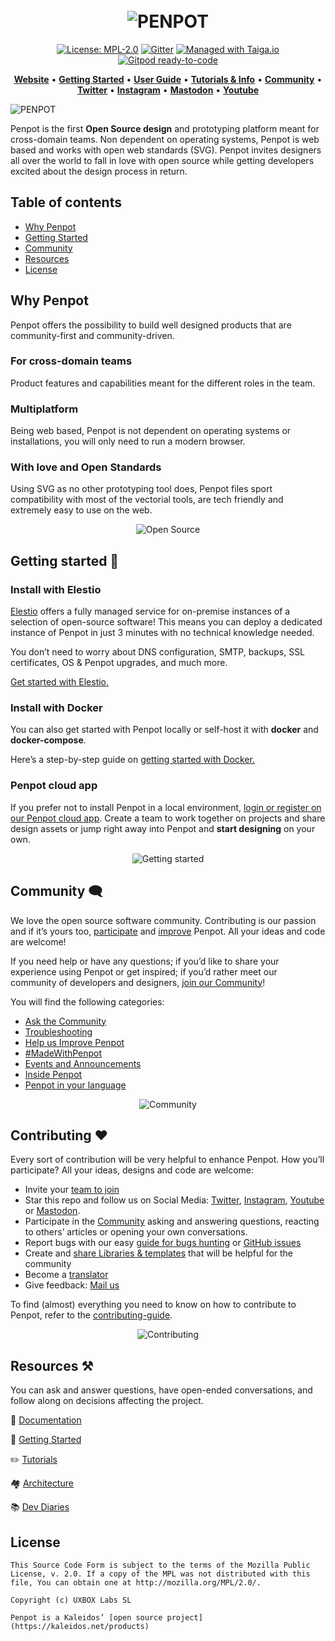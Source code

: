 
[uri_license]: https://www.mozilla.org/en-US/MPL/2.0
[uri_license_image]: https://img.shields.io/badge/MPL-2.0-blue.svg

<h1 align="center">
  <br>
  <img src="https://penpot.app/images/readme/readme-logo.jpg" alt="PENPOT">
</h1>

<p align="center"><a href="https://www.mozilla.org/en-US/MPL/2.0" rel="nofollow"><img src="https://camo.githubusercontent.com/3fcf3d6b678ea15fde3cf7d6af0e242160366282d62a7c182d83a50bfee3f45e/68747470733a2f2f696d672e736869656c64732e696f2f62616467652f4d504c2d322e302d626c75652e737667" alt="License: MPL-2.0" data-canonical-src="https://img.shields.io/badge/MPL-2.0-blue.svg" style="max-width:100%;"></a>
<a href="https://gitter.im/penpot/community" rel="nofollow"><img src="https://camo.githubusercontent.com/5b0aecb33434f82a7b158eab7247544235ada0cf7eeb9ce8e52562dd67f614b7/68747470733a2f2f6261646765732e6769747465722e696d2f736572656e6f2d78797a2f636f6d6d756e6974792e737667" alt="Gitter" data-canonical-src="https://badges.gitter.im/sereno-xyz/community.svg" style="max-width:100%;"></a>
<a href="https://tree.taiga.io/project/penpot/" title="Managed with Taiga.io" rel="nofollow"><img src="https://camo.githubusercontent.com/4a1d1112f0272e3393b1e8da312ff4435418e9e2eb4c0964881e3680f90a653c/68747470733a2f2f696d672e736869656c64732e696f2f62616467652f6d616e61676564253230776974682d54414947412e696f2d3730396631342e737667" alt="Managed with Taiga.io" data-canonical-src="https://img.shields.io/badge/managed%20with-TAIGA.io-709f14.svg" style="max-width:100%;"></a>
<a href="https://gitpod.io/#https://github.com/penpot/penpot" rel="nofollow"><img src="https://camo.githubusercontent.com/daadb4894128d1e19b72d80236f5959f1f2b47f9fe081373f3246131f0189f6c/68747470733a2f2f696d672e736869656c64732e696f2f62616467652f476974706f642d72656164792d2d746f2d2d636f64652d626c75653f6c6f676f3d676974706f64" alt="Gitpod ready-to-code" data-canonical-src="https://img.shields.io/badge/Gitpod-ready--to--code-blue?logo=gitpod" style="max-width:100%;"></a></p>

<p align="center">
    <a href="https://penpot.app/"><b>Website</b></a> •
    <a href="https://help.penpot.app/technical-guide/getting-started/"><b>Getting Started</b></a> •
    <a href="https://help.penpot.app/user-guide/"><b>User Guide</b></a> •
    <a href="https://help.penpot.app/user-guide/introduction/info/"><b>Tutorials & Info</b></a> •
    <a href="https://community.penpot.app/"><b>Community</b></a> •
    <a href="https://twitter.com/penpotapp"><b>Twitter</b></a> •
    <a href="https://instagram.com/penpot.app"><b>Instagram</b></a> •
    <a href="https://fosstodon.org/@penpot/"><b>Mastodon</b></a> •
    <a href="https://www.youtube.com/channel/UCAqS8G72uv9P5HG1IfgnQ9g"><b>Youtube</b></a>
</p>

![PENPOT](https://penpot.app/images/readme/home-ui.jpg)


Penpot is the first **Open Source design** and prototyping platform meant for cross-domain teams. Non dependent on operating systems, Penpot is web based and works with open web standards (SVG). Penpot invites designers all over the world to fall in love with open source while getting developers excited about the design process in return.

## Table of contents ##

- [Why Penpot](#why-penpot)
- [Getting Started](#getting-started)
- [Community](#community)
- [Resources](#resources)
- [License](#license)

## Why Penpot ##

Penpot offers the possibility to build well designed products that are community-first and community-driven.

### For cross-domain teams ###
Product features and capabilities meant for the different roles in the team. 

### Multiplatform ###
Being web based, Penpot is not dependent on operating systems or installations, you will only need to run a modern browser. 

### With love and Open Standards ###
Using SVG as no other prototyping tool does, Penpot files sport compatibility with most of the vectorial tools, are tech friendly and extremely easy to use on the web.

<p align="center">
  <img src="https://penpot.app/images/open-source.png" alt="Open Source">
</p>


## Getting started 🚀 ##

### Install with Elestio ###
[Elestio](https://elest.io/) offers a fully managed service for on-premise instances of a selection of open-source software! This means you can deploy a dedicated instance of Penpot in just 3 minutes with no technical knowledge needed. 

You don’t need to worry about DNS configuration, SMTP, backups, SSL certificates, OS & Penpot upgrades, and much more.

[Get started with Elestio.](https://help.penpot.app/technical-guide/getting-started/#install-with-elestio)

### Install with Docker ###

You can also get started with Penpot locally or self-host it with **docker** and **docker-compose**. 

Here’s a step-by-step guide on [getting started with Docker.](https://help.penpot.app/technical-guide/getting-started/#install-with-docker)

### Penpot cloud app ###

If you prefer not to install Penpot in a local environment, [login or register on our Penpot cloud app](https://design.penpot.app). Create a team to work together on projects and share design assets or jump right away into Penpot and **start designing** on your own.

<p align="center">
  <img src="https://help.penpot.app/img/home-techguide.png" alt="Getting started">
</p>

## Community 🗨️ ##

We love the open source software community. Contributing is our passion and if it’s yours too, [participate](https://community.penpot.app/) and [improve](https://community.penpot.app/c/help-us-improve-penpot/7) Penpot. All your ideas and code are welcome!

If you need help or have any questions; if you’d like to share your experience using Penpot or get inspired; if you’d rather meet our community of developers and designers, [join our Community](https://community.penpot.app/)! 

You will find the following categories: 
- [Ask the Community](https://community.penpot.app/c/ask-for-help-using-penpot/6)
- [Troubleshooting](https://community.penpot.app/c/technical/8)
- [Help us Improve Penpot](https://community.penpot.app/c/help-us-improve-penpot/7)
- [#MadeWithPenpot](https://community.penpot.app/c/madewithpenpot/9)
- [Events and Announcements](https://community.penpot.app/c/announcements/5)
- [Inside Penpot](https://community.penpot.app/c/inside-penpot/21)
- [Penpot in your language](https://community.penpot.app/c/penpot-in-your-language/12)

<p align="center">
  <img src="https://penpot.app/images/cross-teams.webp" alt="Community">
</p>

## Contributing ❤️ ##

Every sort of contribution will be very helpful to enhance Penpot. How you’ll participate? All your ideas, designs and code are welcome:

- Invite your [team to join](https://design.penpot.app/#/auth/register)
- Star this repo and follow us on Social Media:  [Twitter](https://twitter.com/penpotapp), [Instagram](https://www.instagram.com/penpotapp/?hl=es), [Youtube](https://www.youtube.com/c/Penpot) or [Mastodon](https://fosstodon.org/@penpot/).
- Participate in the [Community](https://community.penpot.app/) asking and answering questions, reacting to others’ articles or opening your own conversations.
- Report bugs with our easy [guide for bugs hunting](https://help.penpot.app/contributing-guide/reporting-bugs/) or [GitHub issues](https://github.com/penpot/penpot/issues)
- Create and [share Libraries & templates](https://penpot.app/libraries-templates.html) that will be helpful for the community 
- Become a [translator](https://help.penpot.app/contributing-guide/translations)
- Give feedback: [Mail us](mailto:support@penpot.app)

To find (almost) everything you need to know on how to contribute to Penpot, refer to the [contributing-guide](https://help.penpot.app/contributing-guide/).

<p align="center">
  <img src="https://help.penpot.app/img/home-contributing.png" alt="Contributing">
</p>

## Resources ⚒️ ##

You can ask and answer questions, have open-ended conversations, and follow along on decisions affecting the project.

💾 [Documentation](https://help.penpot.app/technical-guide/)

🚀 [Getting Started](https://help.penpot.app/technical-guide/getting-started/)

✏️ [Tutorials](https://www.youtube.com/playlist?list=PLgcCPfOv5v54WpXhHmNO7T-YC7AE-SRsr)

🏘️ [Architecture](https://help.penpot.app/technical-guide/architecture/)

📚 [Dev Diaries](https://penpot.app/dev-diaries.html)


## License ##

```
This Source Code Form is subject to the terms of the Mozilla Public
License, v. 2.0. If a copy of the MPL was not distributed with this
file, You can obtain one at http://mozilla.org/MPL/2.0/.

Copyright (c) UXBOX Labs SL

Penpot is a Kaleidos’ [open source project](https://kaleidos.net/products)
```
